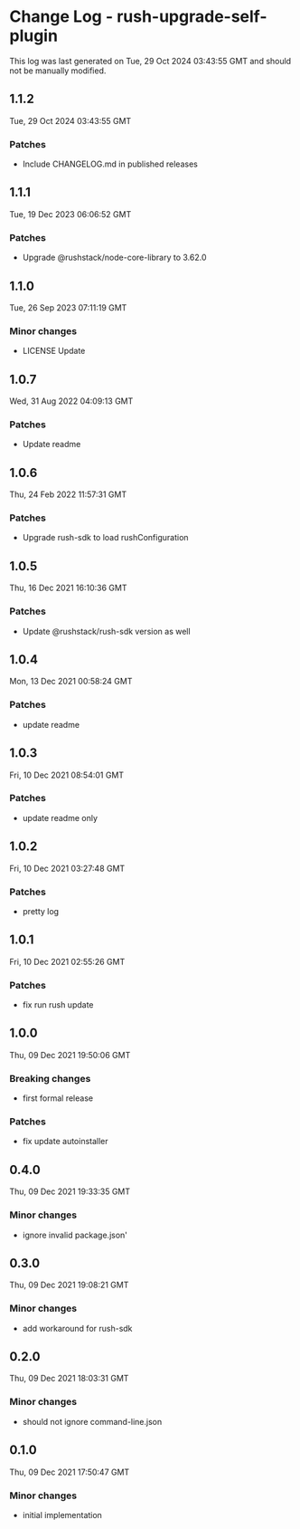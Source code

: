 # Change Log - rush-upgrade-self-plugin

This log was last generated on Tue, 29 Oct 2024 03:43:55 GMT and should not be manually modified.

## 1.1.2
Tue, 29 Oct 2024 03:43:55 GMT

### Patches

- Include CHANGELOG.md in published releases

## 1.1.1
Tue, 19 Dec 2023 06:06:52 GMT

### Patches

- Upgrade @rushstack/node-core-library to 3.62.0

## 1.1.0
Tue, 26 Sep 2023 07:11:19 GMT

### Minor changes

- LICENSE Update

## 1.0.7
Wed, 31 Aug 2022 04:09:13 GMT

### Patches

- Update readme

## 1.0.6
Thu, 24 Feb 2022 11:57:31 GMT

### Patches

- Upgrade rush-sdk to load rushConfiguration

## 1.0.5
Thu, 16 Dec 2021 16:10:36 GMT

### Patches

- Update @rushstack/rush-sdk version as well

## 1.0.4
Mon, 13 Dec 2021 00:58:24 GMT

### Patches

- update readme

## 1.0.3
Fri, 10 Dec 2021 08:54:01 GMT

### Patches

- update readme only

## 1.0.2
Fri, 10 Dec 2021 03:27:48 GMT

### Patches

- pretty log

## 1.0.1
Fri, 10 Dec 2021 02:55:26 GMT

### Patches

- fix run rush update

## 1.0.0
Thu, 09 Dec 2021 19:50:06 GMT

### Breaking changes

- first formal release

### Patches

- fix update autoinstaller

## 0.4.0
Thu, 09 Dec 2021 19:33:35 GMT

### Minor changes

- ignore invalid package.json'

## 0.3.0
Thu, 09 Dec 2021 19:08:21 GMT

### Minor changes

- add workaround for rush-sdk

## 0.2.0
Thu, 09 Dec 2021 18:03:31 GMT

### Minor changes

- should not ignore command-line.json

## 0.1.0
Thu, 09 Dec 2021 17:50:47 GMT

### Minor changes

- initial implementation

